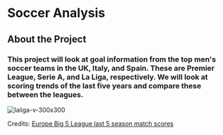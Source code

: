 # **Soccer Analysis**
## **About the Project**
### This project will look at goal information from the top men's soccer teams in the UK, Italy, and Spain. These are Premier League, Serie A, and La Liga, respectively. We will look at scoring trends of the last five years and compare these between the leagues.
![laliga-v-300x300](https://github.com/user-attachments/assets/028f766a-ae15-4208-a281-80b24977ee1c)

Credits: [Europe Big 5 League last 5 season match scores](https://www.kaggle.com/datasets/sinansaglam/europe-big-5-league-last-5-season-match-scores)
